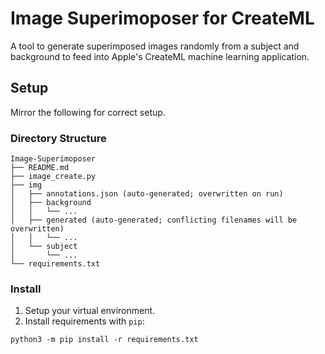 # Image Superimoposer for CreateML

A tool to generate superimposed images randomly from a subject and background to feed into Apple's CreateML machine learning application.

## Setup

Mirror the following for correct setup.

### Directory Structure
```
Image-Superimoposer
├── README.md
├── image_create.py
├── img
│   ├── annotations.json (auto-generated; overwritten on run)
│   ├── background
│   │   └── ...
│   ├── generated (auto-generated; conflicting filenames will be overwritten)
│   │   └── ...
│   └── subject
│       └── ...
└── requirements.txt
```

### Install
1. Setup your virtual environment.
2. Install requirements with `pip`:
```
python3 -m pip install -r requirements.txt
```
